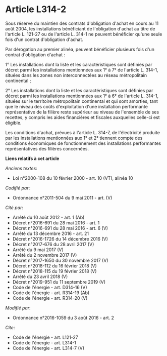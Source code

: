 # Article L314-2

Sous réserve du maintien des contrats d'obligation d'achat en cours au 11 août 2004, les installations bénéficiant de
l'obligation d'achat au titre de l'article L. 121-27 ou de l'article L. 314-1 ne peuvent bénéficier qu'une seule fois d'un
contrat d'obligation d'achat. 

Par dérogation au premier alinéa, peuvent bénéficier plusieurs fois d'un contrat d'obligation d'achat : 

1° Les installations dont la liste et les caractéristiques sont définies par décret parmi les installations mentionnées aux
1° à 7° de l'article L. 314-1, situées dans les zones non interconnectées au réseau métropolitain continental ; 

2° Les installations dont la liste et les caractéristiques sont définies par décret parmi les installations mentionnées aux
1° à 6° de l'article L. 314-1, situées sur le territoire métropolitain continental et qui sont amorties, tant que le niveau
des coûts d'exploitation d'une installation performante représentative de la filière reste supérieur au niveau de l'ensemble
de ses recettes, y compris les aides financières et fiscales auxquelles celle-ci est éligible. 

Les conditions d'achat, prévues à l'article L. 314-7, de l'électricité produite par les installations mentionnées aux 1° et
2° tiennent compte des conditions économiques de fonctionnement des installations performantes représentatives des filières
concernées.

**Liens relatifs à cet article**

_Anciens textes_:

  - Loi n°2000-108 du 10 février 2000 - art. 10 (VT), alinéa 10

_Codifié par_:

  - Ordonnance n°2011-504 du 9 mai 2011 - art. (V)

_Cité par_:

  - Arrêté du 10 août 2012 - art. 1 (Ab)
  - Décret n°2016-691 du 28 mai 2016 - art. 1
  - Décret n°2016-691 du 28 mai 2016 - art. 6 (V)
  - Arrêté du 13 décembre 2016 - art. 21
  - Décret n°2016-1726 du 14 décembre 2016 (V)
  - Décret n°2017-676 du 28 avril 2017 (V)
  - Arrêté du 9 mai 2017 (V)
  - Arrêté du 2 novembre 2017 (V)
  - Décret n°2017-1650 du 30 novembre 2017 (V)
  - Décret n°2018-112 du 16 février 2018 (V)
  - Décret n°2018-115 du 19 février 2018 (V)
  - Arrêté du 23 avril 2018 (V)
  - Décret n°2019-951 du 11 septembre 2019 (V)
  - Code de l'énergie - art. D314-16 (V)
  - Code de l'énergie - art. R314-19 (Ab)
  - Code de l'énergie - art. R314-20 (V)

_Modifié par_:

  - Ordonnance n°2016-1059 du 3 août 2016 - art. 2

_Cite_:

  - Code de l'énergie - art. L121-27
  - Code de l'énergie - art. L314-1
  - Code de l'énergie - art. L314-7 (V)
